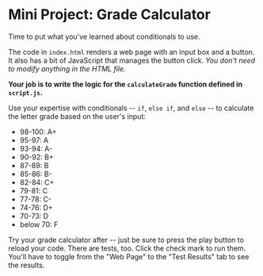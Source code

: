 # Mini Project: Grade Calculator

Time to put what you've learned about conditionals to use.

The code in `index.html` renders a web page with an input box and a button. It
also has a bit of JavaScript that manages the button click. _You don't need to
modify anything in the HTML file._

**Your job is to write the logic for the `calculateGrade` function defined in
`script.js`.**

Use your expertise with conditionals -- `if`, `else if`, and `else` -- to
calculate the letter grade based on the user's input:

- 98-100: A+
- 95-97: A
- 93-94: A-
- 90-92: B+
- 87-89: B
- 85-86: B-
- 82-84: C+
- 79-81: C
- 77-78: C-
- 74-76: D+
- 70-73: D
- below 70: F

Try your grade calculator after -- just be sure to press the play button to
reload your code. There are tests, too. Click the check mark to run them. You'll
have to toggle from the "Web Page" to the "Test Results" tab to see the results.
